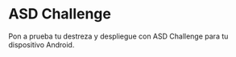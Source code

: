 # ASD Challenge

Pon a prueba tu destreza y despliegue con ASD Challenge para tu dispositivo Android.
